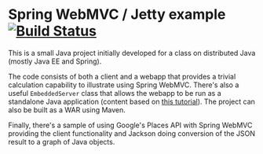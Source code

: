 Spring WebMVC / Jetty example [![Build Status](https://travis-ci.org/AlanHohn/webmvc.png)](https://travis-ci.org/AlanHohn/webmvc])
======

This is a small Java project initially developed for a class on
distributed Java (mostly Java EE and Spring). 

The code consists of both a client and a webapp that provides
a trivial calculation capability to illustrate using Spring
WebMVC. There's also a useful `EmbeddedServer` class that allows
the webapp to be run as a standalone Java application (content
based on [this tutorial][tut]). The project can also be built
as a WAR using Maven.

[tut]:http://wiki.eclipse.org/Jetty/Tutorial/Embedding_Jetty

Finally, there's a sample of using Google's Places API with
Spring WebMVC providing the client functionality and Jackson
doing conversion of the JSON result to a graph of Java objects.



